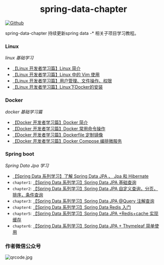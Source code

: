 # <center>spring-data-chapter</center>
[![Github](https://img.shields.io/badge/Github-Github-red.svg)](https://github.com/mtcarpenter/spring-data-chapter)

spring-data-chapter 持续更新spring data -* 相关子项目学习教程。 

### Linux  

*linux 基础学习*

- [【Linux 开发者学习篇】Linux 简介](https://blog.lixc.top/linux&docker/2020/02/29/linux_introduce.html)
- [【Linux 开发者学习篇】Linux 中的 Vim 使用](https://blog.lixc.top/linux&docker/2020/03/01/linux_vim.html)
- [【Linux 开发者学习篇】用户管理、文件操作、权限](https://blog.lixc.top/linux&docker/2020/03/02/linux_user_file_auth.html)
- [【Linux 开发者学习篇】Linux下Docker的安装](https://blog.lixc.top/linux&docker/2020/03/03/linux_centos_docker.html)

### Docker 

*docker 基础学习篇*

- [【Docker 开发者学习篇】Docker 简介](https://blog.lixc.top/linux&docker/2020/03/09/docker_introduce.html)
- [【Docker 开发者学习篇】Docker 常用命令操作](https://blog.lixc.top/linux&docker/2020/03/10/docker_usecode.html)
- [【Docker 开发者学习篇】Dockerfile 定制镜像](https://blog.lixc.top/linux&docker/2020/03/11/docker_dockerfile.html)
- [【Docker 开发者学习篇】Docker Compose 编排微服务](https://blog.lixc.top/linux&docker/2020/03/12/docker_compose.html)

### Spring boot

*Spring Data Jpa 学习*

- [【Spring Data 系列学习】了解 Spring Data JPA 、 Jpa 和 Hibernate](https://blog.lixc.top/springboot/2020/02/22/spring-data-jpa-hibernate.html)
- `chapter1`:  [【Spring Data 系列学习】Spring Data JPA 基础查询](https://blog.lixc.top/springboot/2020/02/23/spring-data-jpa-basic.html)
- `chapter2`:  [【Spring Data 系列学习】Spring Data JPA 自定义查询，分页，排序，条件查询](https://blog.lixc.top/springboot/2020/02/24/spring-data-jpa-page-sort.html)
- `chapter3`:  [【Spring Data 系列学习】Spring Data JPA @Query 注解查询](https://blog.lixc.top/springboot/2020/02/25/spring-data-jpa-query.html)
- `chapter4`:   [【Spring Data 系列学习】Spring Data Redis 入门](https://blog.lixc.top/springboot/2020/02/26/spring-data-jpa-redis.html)
- `chapter5`:   [【Spring Data 系列学习】Spring Data JPA +Redis+cache 实现缓存](https://blog.lixc.top/springboot/2020/02/27/spring-data-jpa-redis-cache.html)
- `chapter6`:   [【Spring Data 系列学习】Spring Data JPA + Thymeleaf 简单使用](https://blog.lixc.top/springboot/2020/02/28/spring-data-jpa-thymeleaf.html)



### 作者微信公众号

![qrcode.jpg](http://mtcarpenter.oss-cn-beijing.aliyuncs.com/logo/qrcode.jpg)



